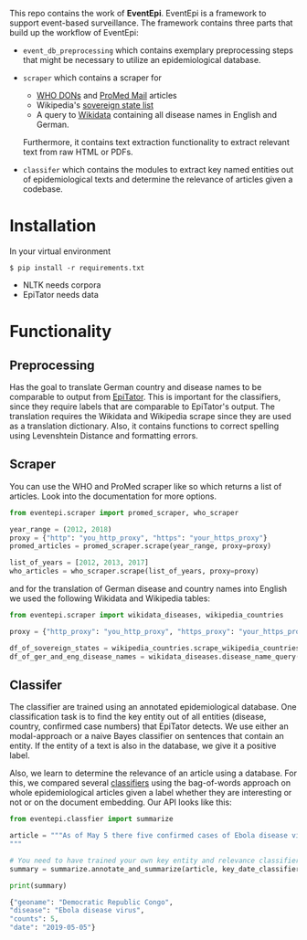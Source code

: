 This repo contains the work of **EventEpi**. EventEpi is a framework to support event-based surveillance. The framework contains three parts that build up the workflow of EventEpi:

- `event_db_preprocessing` which contains exemplary preprocessing steps that might be necessary to utilize an epidemiological database.

- `scraper` which contains a scraper for
  - [WHO DONs](https://www.who.int/csr/don/en/) and [ProMed Mail](https://www.promedmail.org) articles
  - Wikipedia's [sovereign state list](https://de.wikipedia.org/wiki/Liste_der_Staaten_der_Erde)
  - A query to [Wikidata](https://www.wikidata.org/) containing all disease names in English and German.

  Furthermore, it contains text extraction functionality to extract relevant text from raw HTML or PDFs.

- `classifer` which contains the modules to extract key named entities out of epidemiological texts and determine the relevance of articles given a codebase.

# Installation
In your virtual environment

`$ pip install -r requirements.txt`

- NLTK needs corpora
- EpiTator needs data

# Functionality

## Preprocessing
Has the goal to translate German country and disease names to be comparable to output from [EpiTator](https://github.com/ecohealthalliance/EpiTator). This is important for the classifiers, since they require labels that are comparable to EpiTator's output. The translation requires the Wikidata and Wikipedia scrape since they are used as a translation dictionary. Also, it contains functions to correct spelling using Levenshtein Distance and formatting errors.

## Scraper
You can use the WHO and ProMed scraper like so which returns a list of articles. Look into the documentation for more options.

```python
from eventepi.scraper import promed_scraper, who_scraper

year_range = (2012, 2018)
proxy = {"http": "you_http_proxy", "https": "your_https_proxy"}
promed_articles = promed_scraper.scrape(year_range, proxy=proxy)

list_of_years = [2012, 2013, 2017]
who_articles = who_scraper.scrape(list_of_years, proxy=proxy)
```

and for the translation of German disease and country names into English we used the following Wikidata and Wikipedia tables:

```python
from eventepi.scraper import wikidata_diseases, wikipedia_countries

proxy = {"http_proxy": "you_http_proxy", "https_proxy": "your_https_proxy"}

df_of_sovereign_states = wikipedia_countries.scrape_wikipedia_countries()
df_of_ger_and_eng_disease_names = wikidata_diseases.disease_name_query(proxy)
```

## Classifer

The classifier are trained using an annotated epidemiological database. One classification task is to find the key entity out of all entities (disease, country, confirmed case numbers) that EpiTator detects. We use either an modal-approach or a naive Bayes classifier on sentences that contain an entity. If the entity of a text is also in the database, we give it a positive label.

Also, we learn to determine the relevance of an article using a database. For this, we compared several [classifiers](/notebooks/classification.ipynb) using the bag-of-words approach on whole epidemiological articles given a label whether they are interesting or not or on the document embedding.
Our API looks like this:

```python
from eventepi.classfier import summarize

article = """As of May 5 there five confirmed cases of Ebola disease virus in the Democratic Republic Congo
"""

# You need to have trained your own key entity and relevance classifier
summary = summarize.annotate_and_summarize(article, key_date_classifier, key_count_classifier)

print(summary)

{"geoname": "Democratic Republic Congo", 
"disease": "Ebola disease virus", 
"counts": 5, 
"date": "2019-05-05"}
```
